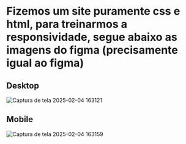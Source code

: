 # Fizemos um site puramente css e html, para treinarmos a responsividade, segue abaixo as imagens do figma (precisamente igual ao figma)

## Desktop
![Captura de tela 2025-02-04 163121](https://github.com/user-attachments/assets/98dcbdeb-a2fc-433b-9905-2ec763f1d7a0)

## Mobile
![Captura de tela 2025-02-04 163159](https://github.com/user-attachments/assets/d891b5c4-ec9b-4992-b250-765c4a12eb3d)
